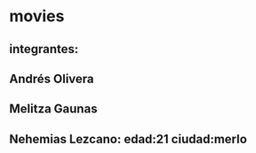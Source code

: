# movies
## integrantes:
## Andrés Olivera
## Melitza Gaunas
## Nehemias Lezcano: edad:21 ciudad:merlo